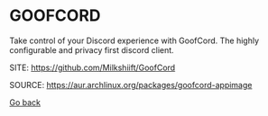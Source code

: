 # GOOFCORD

 Take control of your Discord experience with GoofCord. 
 The highly configurable and privacy first discord client.

 SITE: https://github.com/Milkshiift/GoofCord

 SOURCE: https://aur.archlinux.org/packages/goofcord-appimage

 [Go back](https://portable-linux-apps.github.io/apps.html)
